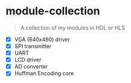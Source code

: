 # module-collection
> A collection of my modules in HDL or HLS

- [x] VGA (640x480) driver
- [x] SPI transmitter
- [x] UART
- [x] LCD driver
- [x] AD converter
- [x] Huffman Encoding core
